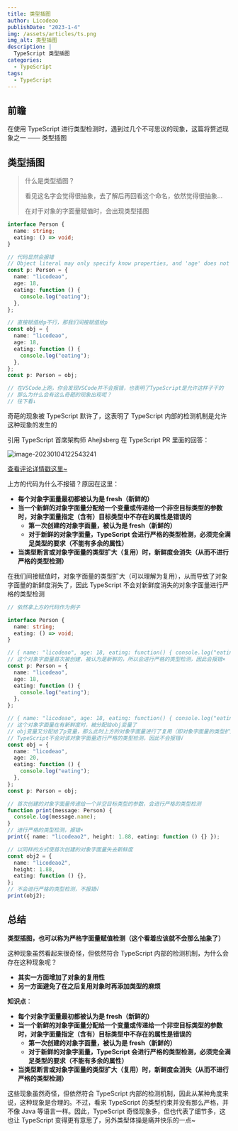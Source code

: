 ```yaml
---
title: 类型插图
author: Licodeao
publishDate: "2023-1-4"
img: /assets/articles/ts.png
img_alt: 类型插图
description: |
  TypeScript 类型插图
categories:
  - TypeScript
tags:
  - TypeScript
---
```


## 前瞻

在使用 TypeScript 进行类型检测时，遇到过几个不可思议的现象，这篇将赘述现象之一 —— 类型插图

## 类型插图

> 什么是类型插图？
>
> 看见这名字会觉得很抽象，去了解后再回看这个命名，依然觉得很抽象...
>
> 在对于对象的字面量赋值时，会出现类型插图

```typescript
interface Person {
  name: string;
  eating: () => void;
}

// 代码显然会报错
// Object literal may only specify know properties, and 'age' does not exist
const p: Person = {
  name: "licodeao",
  age: 18,
  eating: function () {
    console.log("eating");
  },
};

// 直接赋值给p不行，那我们间接赋值给p
const obj = {
  name: "licodeao",
  age: 18,
  eating: function () {
    console.log("eating");
  },
};
const p: Person = obj;

// 在VSCode上跑，你会发现VSCode并不会报错，也表明了TypeScript是允许这样子干的
// 那么为什么会有这么奇葩的现象出现呢？
// 往下看↓
```

奇葩的现象被 TypeScript 默许了，这表明了 TypeScript 内部的检测机制是允许这种现象的发生的

引用 TypeScript 首席架构师 Ahejlsberg 在 TypeScript PR 里面的回答：

![image-20230104122543241](https://typora-licodeao.oss-cn-guangzhou.aliyuncs.com/typoraImg/image-20230104122543241.png)

[查看评论详情戳这里~](https://github.com/microsoft/TypeScript/pull/3823)

上方的代码为什么不报错？原因在这里：

- **每个对象字面量最初都被认为是 fresh（新鲜的）**
- **当一个新鲜的对象字面量分配给一个变量或传递给一个非空目标类型的参数时，对象字面量指定（含有）目标类型中不存在的属性是错误的**
  - **第一次创建的对象字面量，被认为是 fresh（新鲜的）**
  - **对于新鲜的对象字面量，TypeScript 会进行严格的类型检测，必须完全满足类型的要求（不能有多余的属性）**
- **当类型断言或对象字面量的类型扩大（复用）时，新鲜度会消失（从而不进行严格的类型检测）**

在我们间接赋值时，对象字面量的类型扩大（可以理解为复用），从而导致了对象字面量的新鲜度消失了，因此 TypeScript 不会对新鲜度消失的对象字面量进行严格的类型检测

```typescript
// 依然拿上方的代码作为例子

interface Person {
  name: string;
  eating: () => void;
}

// { name: "licodeao", age: 18, eating: function() { console.log("eating") } }
// 这个对象字面量首次被创建，被认为是新鲜的，所以会进行严格的类型检测，因此会报错×
const p: Person = {
  name: "licodeao",
  age: 18,
  eating: function () {
    console.log("eating");
  },
};

// { name: "licodeao", age: 18, eating: function() { console.log("eating") } }
// 这个对象字面量在有新鲜度时，被分配给obj变量了
// obj变量又分配给了p变量，那么此时上方的对象字面量进行了复用（即对象字面量的类型扩大），因此该对象字面量失去了新鲜度
// TypeScript不会对该对象字面量进行严格的类型检测，因此不会报错√
const obj = {
  name: "licodeao",
  age: 20,
  eating: function () {
    console.log("eating");
  },
};
const p: Person = obj;

// 首次创建的对象字面量传递给一个非空目标类型的参数，会进行严格的类型检测
function print(message: Person) {
  console.log(message.name);
}
// 进行严格的类型检测，报错×
print({ name: "licodeao2", height: 1.88, eating: function () {} });

// 以同样的方式使首次创建的对象字面量失去新鲜度
const obj2 = {
  name: "licodeao2",
  height: 1.88,
  eating: function () {},
};
// 不会进行严格的类型检测，不报错√
print(obj2);
```

## 总结

**类型插图，也可以称为严格字面量赋值检测（这个看着应该就不会那么抽象了）**

这种现象虽然看起来很奇怪，但依然符合 TypeScript 内部的检测机制，为什么会存在这种现象呢？

- **其实一方面增加了对象的复用性**
- **另一方面避免了在之后复用对象时再添加类型的麻烦**

**知识点**：

- **每个对象字面量最初都被认为是 fresh（新鲜的）**
- **当一个新鲜的对象字面量分配给一个变量或传递给一个非空目标类型的参数时，对象字面量指定（含有）目标类型中不存在的属性是错误的**
  - **第一次创建的对象字面量，被认为是 fresh（新鲜的）**
  - **对于新鲜的对象字面量，TypeScript 会进行严格的类型检测，必须完全满足类型的要求（不能有多余的属性）**
- **当类型断言或对象字面量的类型扩大（复用）时，新鲜度会消失（从而不进行严格的类型检测）**

这些现象虽然奇怪，但依然符合 TypeScript 内部的检测机制，因此从某种角度来说，这种现象是合理的。不过，看来 TypeScript 的类型约束并没有那么严格，并不像 Java 等语言一样。因此，TypeScript 奇怪现象多，但也代表了细节多，这也让 TypeScript 变得更有意思了，另外类型体操是痛并快乐的一点~

